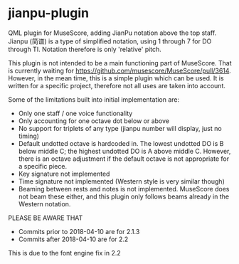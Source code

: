 # jianpu-plugin
QML plugin for MuseScore, adding JianPu notation above the top staff.  Jianpu (简谱) is a type of simplified notation, using 1 through 7 for DO through TI.  Notation therefore is only 'relative' pitch. 

This plugin is not intended to be a main functioning part of MuseScore.  That is currently waiting for https://github.com/musescore/MuseScore/pull/3614.  However, in the mean time, this is a simple plugin which can be used.  It is written for a specific project, therefore not all uses are taken into account.  


Some of the limitations built into initial implementation are:
*  Only one staff / one voice functionality
*  Only accounting for one octave dot below or above
*  No support for triplets of any type (jianpu number will display, just no timing)
*  Default undotted octave is hardcoded in.  The lowest undotted DO is B below middle C; the highest undotted DO is A above middle C. However, there is an octave adjustment if the default octave is not appropriate for a specific piece.
*  Key signature not implemented
*  Time signature not implemented (Western style is very similar though)
*  Beaming between rests and notes is not implemented.  MuseScore does not beam these either, and this plugin only follows beams already in the Western notation.


PLEASE BE AWARE THAT
*  Commits prior to 2018-04-10 are for 2.1.3
*  Commits after 2018-04-10 are for 2.2

This is due to the font engine fix in 2.2
